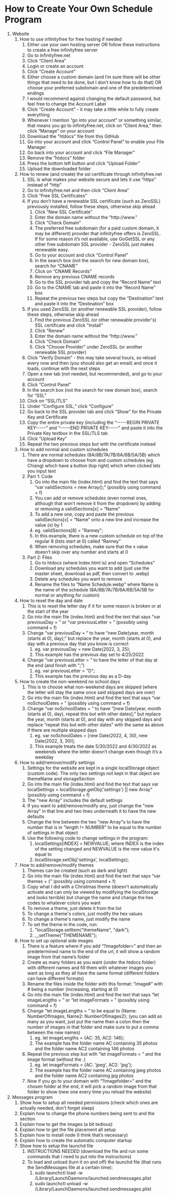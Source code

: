 # How to Create Your Own Schedule Program

1. Website
   1. How to use infinityfree for free hosting if needed
      1. Either use your own hosting server OR follow these instructions to create a free infinityfree server
      2. Go to infinityfree.net
      3. Click “Client Area”
      4. Login or create an account
      5. Click “Create Account”
      6. Either choose a custom domain (and I’m sure there will be other things that need to be done, but I don’t know how to do that) OR choose your preferred subdomain and one of the predetermined endings
      7. I would recommend against changing the default password, but feel free to change the Account Label
      8. Click “Create Account” - it may take a little while to fully create everything
      9. Whenever I mention “go into your account” or something similar, that means you go to infinityfree.net, click on “Client Area,” then click “Manage” on your account
      10. Download the "htdocs" file from this GitHub
      11. Go into your account and click “Control Panel” to enable your File Manager
      12. Go back into your account and click “File Manager”
      13. Remove the “htdocs” folder
      14. Press the bottom left button and click “Upload Folder”
      15. Upload the downloaded folder
   2. How to renew (and create) the ssl certificate through infinityfree.net
      1. SSL is what makes your website secure and lets it use “https” instead of “http”
      2. Go to infinityfree.net and then click “Client Area”
      3. Click “Free SSL Certificates”
      4. If you don’t have a renewable SSL certificate (such as ZeroSSL) previously installed, follow these steps, otherwise skip ahead
         1. Click “New SSL Certificate”
         2. Enter the domain name without the “ht<span>tp://</span>w<span>ww.</span>”
         3. Click “Check Domain”
         4. The preferred free subdomain (for a paid custom domain, it may be different) provider that infinityfree offers is ZeroSSL. If for some reason it’s not available, use GoGetSSL or any other free subdomain SSL provider - ZeroSSL just makes renewable easy.
         5. Go to your account and click “Control Panel”
         6. In the search box (not the search for new domain box), search for “CNAME”
         7. Click on “CNAME Records”
         8. Remove any previous CNAME records
         9. Go to the SSL provider tab and copy the “Record Name” text
         10. Go to the CNAME tab and paste it into the “Record Name” box
         11. Repeat the previous two steps but copy the “Destination” text and paste it into the “Destination” box
      5. If you used ZeroSSL (or another renewable SSL provider), follow these steps, otherwise skip ahead
         1. Find the previous ZeroSSL (or other renewable provider's) SSL certificate and click "Install"
         2. Click "Renew"
         3. Enter the domain name without the “ht<span>tp://</span>w<span>ww.</span>”
         4. Click “Check Domain”
         5. Click "Choose Provider" under ZeroSSL (or another renewable SSL provider)
      6. Click “Verify Domain” - this may take several hours, so reload every now and then (you should also get an email) and once it loads, continue with the next steps
      7. Open a new tab (not needed, but recommended), and go to your account
      8. Click “Control Panel”
      9. In the search box (not the search for new domain box), search for “SSL”
      10. Click on “SSL/TLS”
      11. Under “Configure SSL,” click “Configure”
      12. Go back to the SSL provider tab and click “Show” for the Private Key and Certificate
      13. Copy the entire private key (including the “-----BEGIN PRIVATE KEY-----” and “-----END PRIVATE KEY-----” and paste it into the Private Key textbox in the SSL/TLS tab
      14. Click “Upload Key”
      15. Repeat the two previous steps but with the certificate instead
   3. How to add normal and custom schedules
      1. There are normal schedules (8A/8B/7A/7B/6A/6B/5A/5B) which have a dropdown to choose from and custom schedules (eg. Chiang) which have a button (top right) which when clicked lets you input text
      2. Part 1: Code
         1. Go into the main file (index.html) and find the text that says “var validSections = new Array();” (possibly using command + f)
         2. You can add or remove schedules (even normal ones, although that won’t remove it from the dropdown) by adding or removing a validSections[x] = “Name”
         3. To add a new one, copy and paste the previous validSections[x] = “Name” onto a new line and increase the value (x) by 1
         4. eg. validSections[8] = "Ranney";
         5. In this example, there is a new custom schedule on top of the regular 8 (lists start at 0) called “Ranney”
         6. When removing schedules, make sure that the x value doesn’t skip over any number and starts at 0
      3. Part 2: Files
         1. Go to htdocs (where Index.html is) and open “Schedules”
         2. Download any schedules you want to add (just use the master sheet, download as pdf, then convert to .webp)
         3. Delete any schedules you want to remove
         4. Rename the files to “Name Schedule.webp” where Name is the name of the schedule (8A/8B/7A/7B/6A/6B/5A/5B for normal or anything for custom)
   4. How to reset the day and date
      1. This is to reset the letter day if it for some reason is broken or at the start of the year
      2. Go into the main file (index.html) and find the text that says “var previousDay = ” or “var previousLetter = ” (possibly using command + f)
      3. Change “var previousDay = ” to have “new Date(year, month (starts at 0), day);” but replace the year, month (starts at 0), and day with a previous day that you know is correct
         1. eg. var previousDay = new Date(2022, 3, 25);
         2. This example has the previous day set to 4/25/2022
      4. Change “var previousLetter = ” to have the letter of that day at the end (and finish with “;”)
         1. eg. var previousLetter = "D";
         2. This example has the previous day as a D-day
   5. How to create the non-weekend no school days
      1. This is to choose what non-weekend days are skipped (where the letter will stay the same once said skipped days are over)
      2. Go into the main file (index.html) and find the text that says “var noSchoolDates = ” (possibly using command + f)
      3. Change “var noSchoolDates = ” to have “[new Date(year, month (starts at 0), day), repeat this but with other dates];” but replace the year, month (starts at 0), and day with any skipped days and replace “repeat this but with other dates” with the same as above if there are multiple skipped days
         1. eg. var noSchoolDates = [new Date(2022, 4, 30), new Date(2022, 3, 30)];
         2. This example treats the date 5/30/2022 and 4/30/2022 as weekends where the letter doesn’t change even though it’s a weekday
   6. How to add/remove/modify settings
      1. Settings for the website are kept in a single localStorage object (custom code). The only two settings not kept in that object are themeName and storageSection
      2. Go into the main file (index.html) and find the text that says var localSettings = localStorage.getObj('settings') || new Array” (possibly using command + f)
      3. The "new Array" includes the default settings
      4. If you want to add/remove/modify any, just change the "new Array" in that line and two lines underneath it to have the new defaults
      5. Change the line between the two "new Array"s to have the number that is in "length != NUMBER" to be equal to the number of settings in that object
      6. Use the following code to change settings in the program:
         1. localSettings[INDEX] = NEWVALUE; where INDEX is the index of the setting changed and NEWVALUE is the new value it's equal to
         2. localStorage.setObj('settings', localSettings);
   8. How to add/remove/modify themes
      1. Themes can be created (such as dark and light)
      2. Go into the main file (index.html) and find the text that says “var themes = {” (possibly using command + f)
      3. Copy what I did with a Christmas theme (doesn't automatically activate and can only be viewed by modifying the localStorage and looks terrible) but change the name and change the hex codes to whatever colors you want
      4. To remove a theme, just delete it from the list
      5. To change a theme's colors, just modify the hex values
      6. To change a theme's name, just modify the name
      7. To set the theme in the code, run:
         1. "localStorage.setItem("themeName", "dark");
         2. __setTheme("THEMENAME");
   9. How to set up optional side images
      1. There is a feature where if you add “?imagefolder=” and then an predetermined name to the end of the url, it will show a random image from that name’s folder
      2. Create as many folders as you want (under the htdocs folder) with different names and fill them with whatever images you want as long as they all have the same format (different folders can have different formats)
      3. Rename the files inside the folder with this format: “image#” with # being a number (increasing, starting at 0)
      4. Go into the main file (index.html) and find the text that says “let imageLengths = ” or “let imageFormats = ” (possibly using command + f)
      5. Change “let imageLengths = ” to be equal to {Name: NumberOfImages, Name2: NumberOfImages2}; (you can add as many as you want, just put the name then a colon then the number of images in that folder and make sure to put a comma between the new names)
         1. eg. let imageLengths = {AC: 35, AC2: 146};
         2. The example has the folder name AC containing 35 photos and the folder name AC2 containing 146 photos
      6. Repeat the previous step but with “let imageFormats = ” and the image format (without the .)
         1. eg. let imageFormats = {AC: 'jpeg', AC2: 'jpg'};
         2. The example has the folder name AC containing jpeg photos and the folder name AC2 containing jpg photos
      7. Now if you go to your domain with “?imagefolder=” and the chosen folder at the end, it will pick a random image from that folder to show (new one every time you reload the website)
2. Messages program
   1. Show how to setup all needed permissions (check which ones are actually needed, don't forget sleep)
   2. Explain how to change the phone numbers being sent to and the section
   3. Explain how to get the images (a bit tedious)
   4. Explain how to get the file placement all setup
   5. Explain how to install node (I think that’s necessary)
   6. Explain how to create the automatic computer startup
   7. Show how to setup the launchd file
      1. INSTRUCTIONS NEEDED (download the file and run some commands that I need to put into the instructions)
      2. To load and unload (turn it on and off) the launchd file (that runs the SendMessages file at a certain time):
         1. sudo launchctl load -w /Library/LaunchDaemons/launched.sendmessages.plist
         2. sudo launchctl unload -w /Library/LaunchDaemons/launched.sendmessages.plist

